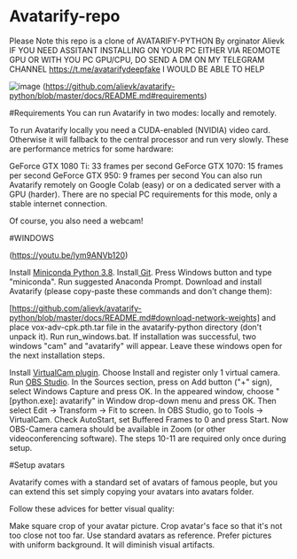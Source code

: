 # Avatarify-repo

Please Note this repo is a clone of AVATARIFY-PYTHON By orginator Alievk
IF YOU NEED ASSITANT INSTALLING ON YOUR PC EITHER VIA REOMOTE GPU OR WITH YOU PC GPU/CPU, DO SEND A DM ON MY TELEGRAM CHANNEL https://t.me/avatarifydeepfake
I WOULD BE ABLE TO HELP



![image](https://user-images.githubusercontent.com/75305634/235898182-a83ac1fd-ce58-4a7b-ad43-57cb6c18e016.png)
(https://github.com/alievk/avatarify-python/blob/master/docs/README.md#requirements)

#Requirements
You can run Avatarify in two modes: locally and remotely.

To run Avatarify locally you need a CUDA-enabled (NVIDIA) video card. Otherwise it will fallback to the central processor and run very slowly. These are performance metrics for some hardware:

GeForce GTX 1080 Ti: 33 frames per second
GeForce GTX 1070: 15 frames per second
GeForce GTX 950: 9 frames per second
You can also run Avatarify remotely on Google Colab (easy) or on a dedicated server with a GPU (harder). There are no special PC requirements for this mode, only a stable internet connection.

Of course, you also need a webcam!

#WINDOWS


(https://youtu.be/lym9ANVb120)

Install [Miniconda Python 3.8](https://docs.conda.io/en/latest/miniconda.html#windows-installers).
Install[ Git](https://git-scm.com/download/win).
Press Windows button and type "miniconda". Run suggested Anaconda Prompt.
Download and install Avatarify (please copy-paste these commands and don't change them):
 
[https://github.com/alievk/avatarify-python/blob/master/docs/README.md#download-network-weights] and place vox-adv-cpk.pth.tar file in the avatarify-python directory (don't unpack it).
Run run_windows.bat. If installation was successful, two windows "cam" and "avatarify" will appear. Leave these windows open for the next installation steps.




Install [VirtualCam plugin](https://obsproject.com/forum/resources/obs-virtualcam.539/). Choose Install and register only 1 virtual camera.
Run [OBS Studio](https://obsproject.com/).
In the Sources section, press on Add button ("+" sign), select Windows Capture and press OK. In the appeared window, choose "[python.exe]: avatarify" in Window drop-down menu and press OK. Then select Edit -> Transform -> Fit to screen.
In OBS Studio, go to Tools -> VirtualCam. Check AutoStart, set Buffered Frames to 0 and press Start.
Now OBS-Camera camera should be available in Zoom (or other videoconferencing software).
The steps 10-11 are required only once during setup.




#Setup avatars


Avatarify comes with a standard set of avatars of famous people, but you can extend this set simply copying your avatars into avatars folder.

Follow these advices for better visual quality:

Make square crop of your avatar picture.
Crop avatar's face so that it's not too close not too far. Use standard avatars as reference.
Prefer pictures with uniform background. It will diminish visual artifacts.
